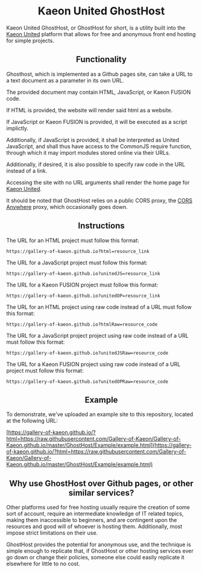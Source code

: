 <h1 align="center">Kaeon United GhostHost</h1>

Kaeon United GhostHost,
or GhostHost for short,
is a utility built into the [Kaeon United](https://github.com/Gallery-of-Kaeon/Kaeon-United) platform that allows for free and anonymous front end hosting for simple projects.

<h2 align="center">Functionality</h2>

Ghosthost,
which is implemented as a Github pages site,
can take a URL to a text document as a parameter in its own URL.

The provided document may contain HTML,
JavaScript,
or Kaeon FUSION code.

If HTML is provided,
the website will render said html as a website.

If JavaScript or Kaeon FUSION is provided,
it will be executed as a script implictly.

Additionally,
if JavaScript is provided,
it shall be interpreted as United JavaScript,
and shall thus have access to the CommonJS require function,
through which it may import modules stored online via their URLs.

Additionally,
if desired,
it is also possible to specify raw code in the URL instead of a link.

Accessing the site with no URL arguments shall render the home page for [Kaeon United](https://github.com/Gallery-of-Kaeon/Kaeon-United).

It should be noted that GhostHost relies on a public CORS proxy,
the [CORS Anywhere](https://cors-anywhere.herokuapp.com/) proxy,
which occasionally goes down.

<h2 align="center">Instructions</h2>

The URL for an HTML project must follow this format:

    https://gallery-of-kaeon.github.io?html=resource_link

The URL for a JavaScript project must follow this format:

    https://gallery-of-kaeon.github.io?unitedJS=resource_link

The URL for a Kaeon FUSION project must follow this format:

    https://gallery-of-kaeon.github.io?unitedOP=resource_link

The URL for an HTML project using raw code instead of a URL must follow this format:

    https://gallery-of-kaeon.github.io?htmlRaw=resource_code

The URL for a JavaScript project project using raw code instead of a URL must follow this format:

    https://gallery-of-kaeon.github.io?unitedJSRaw=resource_code

The URL for a Kaeon FUSION project using raw code instead of a URL project must follow this format:

    https://gallery-of-kaeon.github.io?unitedOPRaw=resource_code

<h2 align="center">Example</h2>

To demonstrate,
we've uploaded an example site to this repository, located at the following URL:

[https://gallery-of-kaeon.github.io/?html=https://raw.githubusercontent.com/Gallery-of-Kaeon/Gallery-of-Kaeon.github.io/master/GhostHost/Example/example.html](https://gallery-of-kaeon.github.io/?html=https://raw.githubusercontent.com/Gallery-of-Kaeon/Gallery-of-Kaeon.github.io/master/GhostHost/Example/example.html)

<h2 align="center">Why use GhostHost over Github pages, or other similar services?</h2>

Other platforms used for free hosting usually require the creation of some sort of account,
require an intermediate knowledge of IT related topics,
making them inaccessible to beginners,
and are contingent upon the resources and good will of whoever is hosting them.
Additionally,
most impose strict limitations on their use.

GhostHost provides the potential for anonymous use,
and the technique is simple enough to replicate that,
if GhostHost or other hosting services ever go down or change their policies,
someone else could easily replicate it elsewhere for little to no cost.